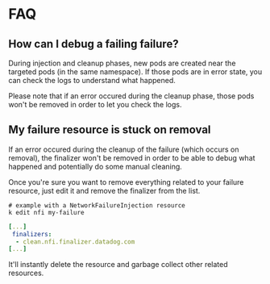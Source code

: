 # FAQ

## How can I debug a failing failure?

During injection and cleanup phases, new pods are created near the targeted pods (in the same namespace). If those pods are in error state, you can check the logs to understand what happened.

Please note that if an error occured during the cleanup phase, those pods won't be removed in order to let you check the logs.

## My failure resource is stuck on removal

If an error occured during the cleanup of the failure (which occurs on removal), the finalizer won't be removed in order to be able to debug what happened and potentially do some manual cleaning.

Once you're sure you want to remove everything related to your failure resource, just edit it and remove the finalizer from the list.

```
# example with a NetworkFailureInjection resource
k edit nfi my-failure
```

```yaml
[...]
 finalizers:
  - clean.nfi.finalizer.datadog.com
[...]
```

It'll instantly delete the resource and garbage collect other related resources.
